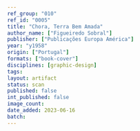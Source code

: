 ```yaml
---
ref_group: "010"
ref_id: "0005"
title: "Chora, Terra Bem Amada"
author_name: ["Figueiredo Sobral"]
publisher: ["Publicações Europa América"]
year: "y1958"
origin: ["Portugal"]
formats: ["book-cover"]
disciplines: [graphic-design]
tags:
layout: artifact
status: scan
published: false
int_published: false
image_count:
date_added: 2023-06-16
batch:
---
```


